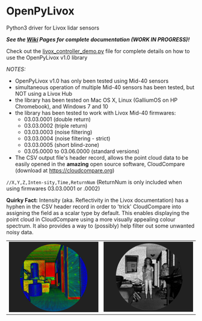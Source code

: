 # OpenPyLivox
Python3 driver for Livox lidar sensors

***See the [Wiki](../../wiki) Pages for complete documentation (WORK IN PROGRESS)!***

Check out the [livox_controller_demo.py](./livox_controller_demo.py) file for complete details on how to use the OpenPyLivox v1.0 library

*NOTES:* 
- OpenPyLivox v1.0 has only been tested using Mid-40 sensors
- simultaneous operation of multiple Mid-40 sensors has been tested, but NOT using a Livox Hub
- the library has been tested on Mac OS X, Linux (GalliumOS on HP Chromebook), and Windows 7 and 10
- the library has been tested to work with Livox Mid-40 firmwares:
  - 03.03.0001 (double return)
  - 03.03.0002 (triple return)
  - 03.03.0003 (noise filtering)
  - 03.03.0004 (noise filtering - strict)
  - 03.03.0005 (short blind-zone)
  - 03.05.0000 to 03.06.0000 (standard versions)
- The CSV output file's header record, allows the point cloud data to be easily opened in the <b>amazing</b> open source software, CloudCompare (download at https://cloudcompare.org)

`//X,Y,Z,Inten-sity,Time,ReturnNum`      (ReturnNum is only included when using firmwares 03.03.0001 or .0002)

**Quirky Fact:** Intensity (aka. Reflectivity in the Livox documentation) has a hyphen in the CSV header record in order to 'trick' CloudCompare into assigning the field as a scalar type by default. This enables displaying the point cloud in CloudCompare using a more visually appealing colour spectrum. It also provides a way to (possibly) help filter out some unwanted noisy data.

<table style="border:0px;">
  <tr style="border:0px;">
    <td style="border:0px;"><img src="./images/image1_rs.png"></td>
    <td style="border:0px;"><img src="./images/image2_rs.png"></td>
  </tr>
</table>
  
